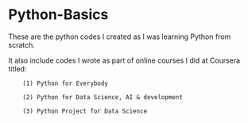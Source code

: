 # Python-Basics
These are the python codes I created as I was learning Python from scratch.

It also include codes I wrote as part of online courses I did at Coursera titled:

        (1) Python for Everybody

        (2) Python for Data Science, AI & development

        (3) Python Project for Data Science
       
